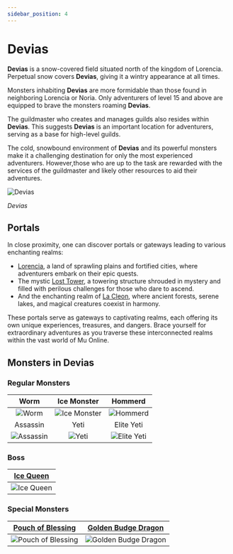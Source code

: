 ```yaml
---
sidebar_position: 4
---
```


# Devias

**Devias** is a snow-covered field situated north of the kingdom of Lorencia. Perpetual snow covers **Devias**, giving it a wintry appearance at all times.

Monsters inhabiting **Devias** are more formidable than those found in neighboring Lorencia or Noria. Only adventurers of level 15 and above are equipped to brave the monsters roaming **Devias**.

The guildmaster who creates and manages guilds also resides within **Devias**. This suggests **Devias** is an important location for adventurers, serving as a base for high-level guilds.

The cold, snowbound environment of **Devias** and its powerful monsters make it a challenging destination for only the most experienced adventurers. However,those who are up to the task are rewarded with the services of the guildmaster and likely other resources to aid their adventures.

![Devias](/img/maps/devias.webp)

_Devias_

## Portals

In close proximity, one can discover portals or gateways leading to various enchanting realms:

- [Lorencia](/maps/lorencia), a land of sprawling plains and fortified cities, where adventurers embark on their epic quests.
- The mystic [Lost Tower](/maps/losttower), a towering structure shrouded in mystery and filled with perilous challenges for those who dare to ascend.
- And the enchanting realm of [La Cleon](/maps/la-cleon), where ancient forests, serene lakes, and magical creatures coexist in harmony.

These portals serve as gateways to captivating realms, each offering its own unique experiences, treasures, and dangers. Brace yourself for extraordinary adventures as you traverse these interconnected realms within the vast world of Mu Online.

## Monsters in Devias

### Regular Monsters

|                      Worm                      |                     Ice Monster                      |                      Hommerd                       |
| :--------------------------------------------: | :--------------------------------------------------: | :------------------------------------------------: |
|     ![Worm](/img/monsters/devias/worm.jpg)     | ![Ice Monster](/img/monsters/devias/ice-monster.jpg) |    ![Hommerd](/img/monsters/devias/hommerd.jpg)    |
|                    Assassin                    |                         Yeti                         |                     Elite Yeti                     |
| ![Assassin](/img/monsters/devias/assassin.jpg) |        ![Yeti](/img/monsters/devias/yeti.jpg)        | ![Elite Yeti](/img/monsters/devias/elite-yeti.jpg) |

### Boss

| [Ice Queen](/special-monsters/mini-bosses/ice-queen) |
| :--------------------------------------------------: |
|   ![Ice Queen](/img/monsters/devias/ice-queen.jpg)   |

### Special Monsters

|     [Pouch of Blessing](/special-monsters/others/pouch-of-blessing)      |  [Golden Budge Dragon](/special-monsters/others/golden-budge-dragon)  |
| :----------------------------------------------------------------------: | :-------------------------------------------------------------------: |
| ![Pouch of Blessing](/img/monsters/special/others/pouch-of-blessing.jpg) | ![Golden Budge Dragon](/img/monsters/special/golden/budge-dragon.jpg) |
